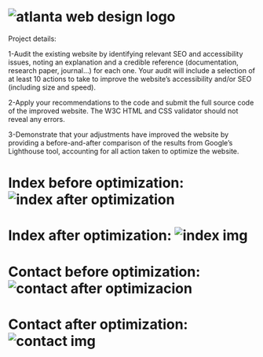 # ![atlanta web design logo](https://github.com/armantuto/Go-Mike-Designs/assets/120113174/3b1b535a-703b-4853-9988-9155bec8b302)

Project details:

1-Audit the existing website by identifying relevant SEO and accessibility issues, noting an explanation and a credible reference (documentation, research paper, journal…) for each one. Your audit will include a selection of at least 10 actions to take to improve the website’s accessibility and/or SEO (including size and speed).

2-Apply your recommendations to the code and submit the full source code of the improved website. The W3C HTML and CSS validator should not reveal any errors. 

3-Demonstrate that your adjustments have improved the website by providing a before-and-after comparison of the results from Google’s Lighthouse tool, accounting for all action taken to optimize the website.

# Index before optimization: ![index after optimization](https://github.com/armantuto/Go-Mike-Designs/assets/120113174/4329a161-df19-44b4-bef8-907c4f6ab8f1)

# Index after optimization: ![index img](https://github.com/armantuto/Go-Mike-Designs/assets/120113174/ac8ce1e0-c2b5-4ce9-aff4-6c81488aa9e3)

# Contact before optimization: ![contact after optimizacion](https://github.com/armantuto/Go-Mike-Designs/assets/120113174/0e7f6b6b-3eed-40ec-aed8-4812bd1e0876)

# Contact after optimization: ![contact img](https://github.com/armantuto/Go-Mike-Designs/assets/120113174/d392fbb3-1890-40d6-aae9-1570c2b6cb46)




